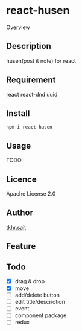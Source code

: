 # react-husen

Overview

## Description

husen(post it note) for react

## Requirement

react
react-dnd
uuid

## Install

```
npm i react-husen
```

## Usage

TODO 

## Licence

Apache License 2.0

## Author

[tkhr.sait](https://github.com/tkhr-sait)

## Feature


## Todo

* [x] drag & drop
* [x] move
* [ ] add/delete button
* [ ] edit title/descriotion
* [ ] event
* [ ] component package
* [ ] redux
